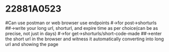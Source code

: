 # 22881A0523

#Can use postman or web browser use endpoints
#->for post->shorturls
##->write your long url, shorturl, and expire time as per choice(can be as precise, not just in days)
#->for get->shorturls/short-code-made
##->enter the short url in the browser and witness it automatically converting into long url and showing the page
